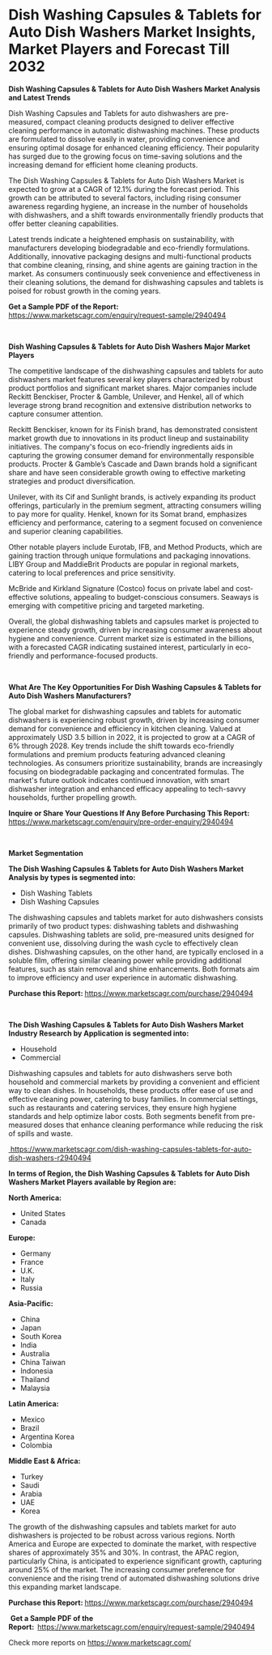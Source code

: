 <p><h1>Dish Washing Capsules & Tablets for Auto Dish Washers Market Insights, Market Players and Forecast Till 2032</h1></p><p><strong>Dish Washing Capsules & Tablets for Auto Dish Washers Market Analysis and Latest Trends</strong></p>
<p><p>Dish Washing Capsules and Tablets for auto dishwashers are pre-measured, compact cleaning products designed to deliver effective cleaning performance in automatic dishwashing machines. These products are formulated to dissolve easily in water, providing convenience and ensuring optimal dosage for enhanced cleaning efficiency. Their popularity has surged due to the growing focus on time-saving solutions and the increasing demand for efficient home cleaning products.</p><p>The Dish Washing Capsules & Tablets for Auto Dish Washers Market is expected to grow at a CAGR of 12.1% during the forecast period. This growth can be attributed to several factors, including rising consumer awareness regarding hygiene, an increase in the number of households with dishwashers, and a shift towards environmentally friendly products that offer better cleaning capabilities. </p><p>Latest trends indicate a heightened emphasis on sustainability, with manufacturers developing biodegradable and eco-friendly formulations. Additionally, innovative packaging designs and multi-functional products that combine cleaning, rinsing, and shine agents are gaining traction in the market. As consumers continuously seek convenience and effectiveness in their cleaning solutions, the demand for dishwashing capsules and tablets is poised for robust growth in the coming years.</p></p>
<p><strong>Get a Sample PDF of the Report:&nbsp;</strong> <a href="https://www.marketscagr.com/enquiry/request-sample/2940494?utm_campaign=2998&utm_medium=2&utm_source=Github&utm_content=ia&utm_term=15032025&utm_id=dish-washing-capsules-tablets-for-auto-dish-washers">https://www.marketscagr.com/enquiry/request-sample/2940494</a></p>
<p>&nbsp;</p>
<p><strong>Dish Washing Capsules & Tablets for Auto Dish Washers Major Market Players</strong></p>
<p><p>The competitive landscape of the dishwashing capsules and tablets for auto dishwashers market features several key players characterized by robust product portfolios and significant market shares. Major companies include Reckitt Benckiser, Procter & Gamble, Unilever, and Henkel, all of which leverage strong brand recognition and extensive distribution networks to capture consumer attention.</p><p>Reckitt Benckiser, known for its Finish brand, has demonstrated consistent market growth due to innovations in its product lineup and sustainability initiatives. The company's focus on eco-friendly ingredients aids in capturing the growing consumer demand for environmentally responsible products. Procter & Gamble’s Cascade and Dawn brands hold a significant share and have seen considerable growth owing to effective marketing strategies and product diversification.</p><p>Unilever, with its Cif and Sunlight brands, is actively expanding its product offerings, particularly in the premium segment, attracting consumers willing to pay more for quality. Henkel, known for its Somat brand, emphasizes efficiency and performance, catering to a segment focused on convenience and superior cleaning capabilities. </p><p>Other notable players include Eurotab, IFB, and Method Products, which are gaining traction through unique formulations and packaging innovations. LIBY Group and MaddieBrit Products are popular in regional markets, catering to local preferences and price sensitivity.</p><p>McBride and Kirkland Signature (Costco) focus on private label and cost-effective solutions, appealing to budget-conscious consumers. Seaways is emerging with competitive pricing and targeted marketing.</p><p>Overall, the global dishwashing tablets and capsules market is projected to experience steady growth, driven by increasing consumer awareness about hygiene and convenience. Current market size is estimated in the billions, with a forecasted CAGR indicating sustained interest, particularly in eco-friendly and performance-focused products.</p></p>
<p>&nbsp;</p>
<p><strong>What Are The Key Opportunities For Dish Washing Capsules & Tablets for Auto Dish Washers Manufacturers?</strong></p>
<p><p>The global market for dishwashing capsules and tablets for automatic dishwashers is experiencing robust growth, driven by increasing consumer demand for convenience and efficiency in kitchen cleaning. Valued at approximately USD 3.5 billion in 2022, it is projected to grow at a CAGR of 6% through 2028. Key trends include the shift towards eco-friendly formulations and premium products featuring advanced cleaning technologies. As consumers prioritize sustainability, brands are increasingly focusing on biodegradable packaging and concentrated formulas. The market's future outlook indicates continued innovation, with smart dishwasher integration and enhanced efficacy appealing to tech-savvy households, further propelling growth.</p></p>
<p><strong>Inquire or Share Your Questions If Any Before Purchasing This Report:</strong> <a href="https://www.marketscagr.com/enquiry/pre-order-enquiry/2940494?utm_campaign=2998&utm_medium=2&utm_source=Github&utm_content=ia&utm_term=15032025&utm_id=dish-washing-capsules-tablets-for-auto-dish-washers">https://www.marketscagr.com/enquiry/pre-order-enquiry/2940494</a></p>
<p>&nbsp;</p>
<p><strong>Market Segmentation</strong></p>
<p><strong>The Dish Washing Capsules & Tablets for Auto Dish Washers Market Analysis by types is segmented into:</strong></p>
<p><ul><li>Dish Washing Tablets</li><li>Dish Washing Capsules</li></ul></p>
<p><p>The dishwashing capsules and tablets market for auto dishwashers consists primarily of two product types: dishwashing tablets and dishwashing capsules. Dishwashing tablets are solid, pre-measured units designed for convenient use, dissolving during the wash cycle to effectively clean dishes. Dishwashing capsules, on the other hand, are typically enclosed in a soluble film, offering similar cleaning power while providing additional features, such as stain removal and shine enhancements. Both formats aim to improve efficiency and user experience in automatic dishwashing.</p></p>
<p><strong>Purchase this Report:&nbsp;</strong><a href="https://www.marketscagr.com/purchase/2940494?utm_campaign=2998&utm_medium=2&utm_source=Github&utm_content=ia&utm_term=15032025&utm_id=dish-washing-capsules-tablets-for-auto-dish-washers">https://www.marketscagr.com/purchase/2940494</a></p>
<p>&nbsp;</p>
<p><strong>The Dish Washing Capsules & Tablets for Auto Dish Washers Market Industry Research by Application is segmented into:</strong></p>
<p><ul><li>Household</li><li>Commercial</li></ul></p>
<p><p>Dishwashing capsules and tablets for auto dishwashers serve both household and commercial markets by providing a convenient and efficient way to clean dishes. In households, these products offer ease of use and effective cleaning power, catering to busy families. In commercial settings, such as restaurants and catering services, they ensure high hygiene standards and help optimize labor costs. Both segments benefit from pre-measured doses that enhance cleaning performance while reducing the risk of spills and waste.</p></p>
<p><a href="https://www.marketscagr.com/dish-washing-capsules-tablets-for-auto-dish-washers-r2940494?utm_campaign=2998&utm_medium=2&utm_source=Github&utm_content=ia&utm_term=15032025&utm_id=dish-washing-capsules-tablets-for-auto-dish-washers">&nbsp;https://www.marketscagr.com/dish-washing-capsules-tablets-for-auto-dish-washers-r2940494</a></p>
<p><strong>In terms of Region, the Dish Washing Capsules & Tablets for Auto Dish Washers Market Players available by Region are:</strong></p>
<p>
    <p> <strong> North America: </strong>
        <ul>
            <li>United States</li>
            <li>Canada</li>
        </ul>
        </p> 
    <p> <strong> Europe: </strong>
        <ul>
            <li>Germany</li>
            <li>France</li>
            <li>U.K.</li>
            <li>Italy</li>
            <li>Russia</li>
        </ul>
        </p> 
    <p> <strong> Asia-Pacific: </strong>
        <ul>
            <li>China</li>
            <li>Japan</li>
            <li>South Korea</li>
            <li>India</li>
            <li>Australia</li>
            <li>China Taiwan</li>
            <li>Indonesia</li>
            <li>Thailand</li>
            <li>Malaysia</li>
        </ul>
        </p> 
    <p> <strong> Latin America: </strong>
        <ul>
            <li>Mexico</li>
            <li>Brazil</li>
            <li>Argentina Korea</li>
            <li>Colombia</li>
        </ul>
        </p> 
    <p> <strong> Middle East & Africa: </strong>
        <ul>
            <li>Turkey</li>
            <li>Saudi</li>
            <li>Arabia</li>
            <li>UAE</li>
            <li>Korea</li>
        </ul>
    </p>
    </p>
<p><p>The growth of the dishwashing capsules and tablets market for auto dishwashers is projected to be robust across various regions. North America and Europe are expected to dominate the market, with respective shares of approximately 35% and 30%. In contrast, the APAC region, particularly China, is anticipated to experience significant growth, capturing around 25% of the market. The increasing consumer preference for convenience and the rising trend of automated dishwashing solutions drive this expanding market landscape.</p></p>
<p><strong>Purchase this Report: </strong><a href="https://www.marketscagr.com/purchase/2940494?utm_campaign=2998&utm_medium=2&utm_source=Github&utm_content=ia&utm_term=15032025&utm_id=dish-washing-capsules-tablets-for-auto-dish-washers">https://www.marketscagr.com/purchase/2940494</a></p>
<p>&nbsp;<strong>Get a Sample PDF of the Report:&nbsp;&nbsp;</strong><a href="https://www.marketscagr.com/enquiry/request-sample/2940494?utm_campaign=2998&utm_medium=2&utm_source=Github&utm_content=ia&utm_term=15032025&utm_id=dish-washing-capsules-tablets-for-auto-dish-washers">https://www.marketscagr.com/enquiry/request-sample/2940494</a></p>
<p><strong></strong></p>
<p>Check more reports on <a href="https://www.marketscagr.com/?utm_campaign=2998&utm_medium=2&utm_source=Github&utm_content=ia&utm_term=15032025&utm_id=dish-washing-capsules-tablets-for-auto-dish-washers">https://www.marketscagr.com/</a></p>